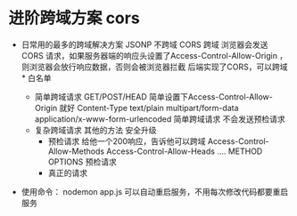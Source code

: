 # 进阶跨域方案 cors

- 日常用的最多的跨域解决方案
    JSONP 不跨域
    CORS 跨域
    浏览器会发送CORS 请求，如果服务器端的响应头设置了Access-Control-Allow-Origin ，则浏览器会放行响应数据，否则会被浏览器拦截
    后端实现了CORS，可以跨域
    *
    白名单

    - 简单跨域请求
        GET/POST/HEAD 简单设置下Access-Control-Allow-Origin 就好
        Content-Type text/plain multipart/form-data 
        application/x-www-form-urlencoded
        简单跨域请求 不会发送预检请求
    - 复杂跨域请求
        其他的方法 安全升级
        - 预检请求
            给他一个200响应，告诉他可以跨域
            Access-Control-Allow-Methods
            Access-Control-Allow-Heads
            ....
            METHOD OPTIONS 预检请求
        - 真正的请求


- 使用命令： nodemon app.js 可以自动重启服务，不用每次修改代码都要重启服务